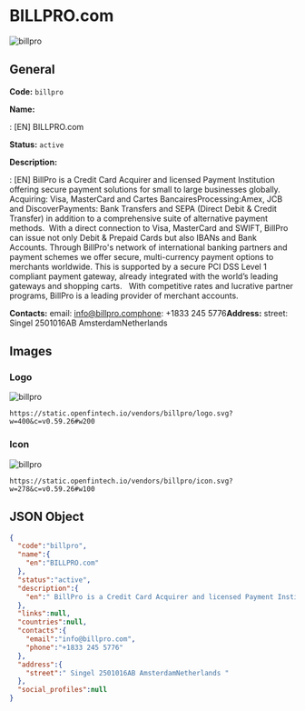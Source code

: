 
# BILLPRO.com 
![billpro](https://static.openfintech.io/vendors/billpro/logo.svg?w=400&c=v0.59.26#w200)  

## General 
 
**Code:** `billpro` 
 
**Name:** 
 
:	[EN] BILLPRO.com 
 
**Status:** `active` 
 
**Description:** 
 
: [EN]  BillPro is a Credit Card Acquirer and licensed Payment Institution offering secure payment solutions for small to large businesses globally.  Acquiring: Visa, MasterCard and Cartes BancairesProcessing:Amex, JCB and DiscoverPayments: Bank Transfers and SEPA (Direct Debit & Credit Transfer) in addition to a comprehensive suite of alternative payment methods.  With a direct connection to Visa, MasterCard and SWIFT, BillPro can issue not only Debit & Prepaid Cards but also IBANs and Bank Accounts. Through BillPro's network of international banking partners and payment schemes we offer secure, multi-currency payment options to merchants worldwide. This is supported by a secure PCI DSS Level 1 compliant payment gateway, already integrated with the world’s leading gateways and shopping carts.   With competitive rates and lucrative partner programs, BillPro is a leading provider of merchant accounts.  
 
**Contacts:** 
email: info@billpro.comphone: +1833 245 5776**Address:** 
street:  Singel 2501016AB AmsterdamNetherlands  

## Images 

### Logo 
 
![billpro](https://static.openfintech.io/vendors/billpro/logo.svg?w=400&c=v0.59.26#w200)  

```
https://static.openfintech.io/vendors/billpro/logo.svg?w=400&c=v0.59.26#w200
```  

### Icon 
 
![billpro](https://static.openfintech.io/vendors/billpro/icon.svg?w=278&c=v0.59.26#w100)  

```
https://static.openfintech.io/vendors/billpro/icon.svg?w=278&c=v0.59.26#w100
```  

## JSON Object 

```json
{
  "code":"billpro",
  "name":{
    "en":"BILLPRO.com"
  },
  "status":"active",
  "description":{
    "en":" BillPro is a Credit Card Acquirer and licensed Payment Institution offering secure payment solutions for small to large businesses globally.\u00a0 Acquiring: Visa, MasterCard and Cartes BancairesProcessing:Amex, JCB and DiscoverPayments: Bank Transfers and SEPA (Direct Debit & Credit Transfer) in addition to a comprehensive suite of alternative payment methods.\u00a0 With a direct connection to Visa, MasterCard and SWIFT, BillPro can issue not only Debit & Prepaid Cards but also IBANs and Bank Accounts.\u00a0Through BillPro's network of international banking partners and payment schemes we offer secure, multi-currency payment options to merchants worldwide. This is supported by a secure PCI DSS Level 1 compliant payment gateway, already integrated with the world\u2019s leading gateways and shopping carts.\u00a0\u00a0 With competitive rates and lucrative partner programs, BillPro is a leading provider of merchant accounts. "
  },
  "links":null,
  "countries":null,
  "contacts":{
    "email":"info@billpro.com",
    "phone":"+1833 245 5776"
  },
  "address":{
    "street":" Singel 2501016AB AmsterdamNetherlands "
  },
  "social_profiles":null
}
```  
